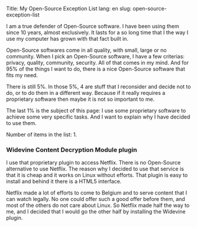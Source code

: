 Title: My Open-Source Exception List
lang: en
slug: open-source-exception-list

I am a true defender of Open-Source software. I have been using them since 10
years, almost exclusively. It lasts for a so long time that I the way I use
my computer has grown with that fact built in.

Open-Source softwares come in all quality, with small, large or no community.
When I pick an Open-Source software, I have a few criterias: privacy, quality,
community, security. All of that comes in my mind. And for 95% of the things I
want to do, there is a nice Open-Source software that fits my need.

There is still 5%. In those 5%, 4 are stuff that I reconsider and decide not to
do, or to do them in a different way. Because if it really requires a proprietary
software then maybe it is not so important to me.

The last 1% is the subject of this page: I use some proprietary software to achieve
some very specific tasks. And I want to explain why I have decided to use them.

Number of items in the list: 1.

### Widevine Content Decryption Module plugin

I use that proprietary plugin to access Netflix. There is no Open-Source alternative
to use Netflix. The reason why I decided to use that service is that it is cheap and
it works on Linux without efforts. That plugin is easy to install and behind it
there is a HTML5 interface.

Netflix made a lot of efforts to come to Belgium and to serve content that
I can watch legally. No one could offer such a good offer before them, and most
of the others do not care about Linux. So Netflix made half the way to me, and I
decided that I would go the other half by installing the Widevine plugin.
